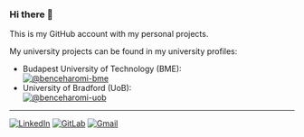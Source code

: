 ### Hi there 🚀

This is my GitHub account with my personal projects.

My university projects can be found in my university profiles:
* Budapest University of Technology (BME):\
  [![@benceharomi-bme](https://img.shields.io/badge/benceharomi--bme-313131?style=for-the-badge&logo=github&color=grey)](https://github.com/benceharomi-bme) 
* University of Bradford (UoB):\
  [![@benceharomi-uob](https://img.shields.io/badge/benceharomi--uob-313131?style=for-the-badge&logo=github&color=grey)](https://github.com/benceharomi-uob)

---

[![LinkedIn](https://img.shields.io/badge/LinkedIn-313131?style=for-the-badge&logo=linkedin&color=blue)](https://www.linkedin.com/in/benceharomi/)
[![GitLab](https://img.shields.io/badge/GitLab-313131?style=for-the-badge&logo=gitlab&color=grey)](https://gitlab.com/benceharomi/)
[![Gmail](https://img.shields.io/badge/Gmail-313131?style=for-the-badge&logo=gmail&logoColor=white&color=red)](mailto:bence.haromi@gmail.com)

